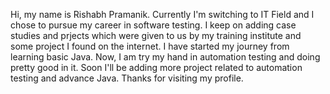 Hi, my name is Rishabh Pramanik. Currently I'm switching to IT Field and I chose to pursue my career in software testing. I keep on adding case studies and prjects which were given to us
by my training institute and some project I found on the internet. I have started my journey from learning basic Java. Now, I am try my hand in automation testing and doing pretty good 
in it.
Soon I'll be adding more project related to automation testing and advance Java.
Thanks for visiting my profile.

<!---
rishabhpramanik/rishabhpramanik is a ✨ special ✨ repository because its `README.md` (this file) appears on your GitHub profile.
You can click the Preview link to take a look at your changes.
--->
